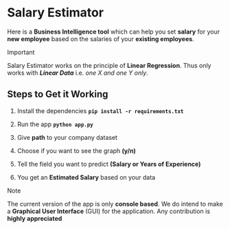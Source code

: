 # Salary Estimator

Here is a **Business Intelligence tool** which can help you set **salary** for your **new employee** based on the salaries of your **existing employees**.

> [!IMPORTANT]
> Salary Estimator works on the principle of **Linear Regression**.
> Thus only works with ***Linear Data*** i.e. *one X and one Y only*.

## Steps to Get it Working

1. Install the dependencies **`pip install -r requirements.txt`**

2. Run the app **`python app.py`**

3. Give **path** to your company dataset

4. Choose if you want to see the graph **(y/n)**

5. Tell the field you want to predict **(Salary or Years of Experience)**

6. You get an **Estimated Salary** based on your data

> [!NOTE]
> The current version of the app is only **console based**.
> We do intend to make a **Graphical User Interface** (GUI) for the application.
> Any contribution is **highly appreciated**
